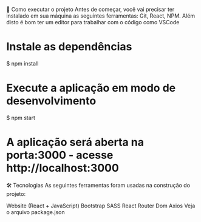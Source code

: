 🚀 Como executar o projeto
Antes de começar, você vai precisar ter instalado em sua máquina as seguintes ferramentas: Git, React, NPM. Além disto é bom ter um editor para trabalhar com o código como VSCode

# Instale as dependências
$ npm install

# Execute a aplicação em modo de desenvolvimento
$ npm start

# A aplicação será aberta na porta:3000 - acesse http://localhost:3000

🛠 Tecnologias
As seguintes ferramentas foram usadas na construção do projeto:

Website (React + JavaScript)
Bootstrap
SASS
React Router Dom
Axios
Veja o arquivo package.json




